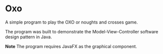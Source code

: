 # Oxo
A simple program to play the OXO or noughts and crosses game.

The program was built to demonstrate the Model-View-Controller software design pattern in Java.

**Note** The program requires JavaFX as the graphical component.
